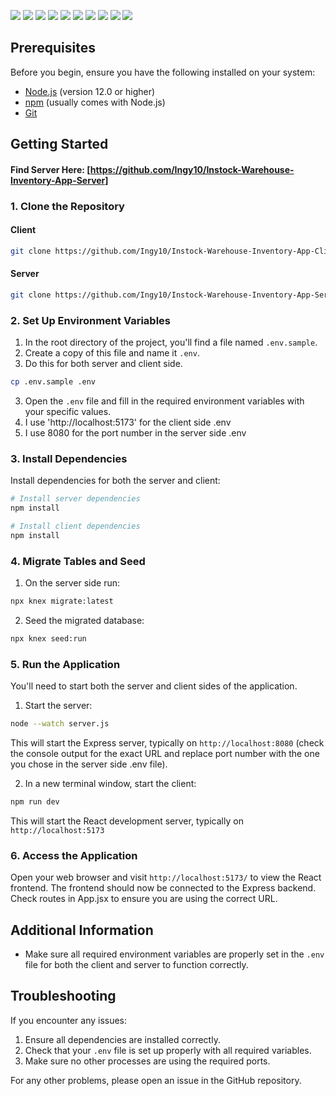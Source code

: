 ![](demo.gif)
![](https://img.shields.io/badge/React-20232A?style=for-the-badge&logo=react&logoColor=61DAFB)
![](https://img.shields.io/badge/React_Router-CA4245?style=for-the-badge&logo=react-router&logoColor=white)
![](https://img.shields.io/badge/Sass-CC6699?style=for-the-badge&logo=sass&logoColor=white)
![](https://img.shields.io/badge/axios-671ddf?&style=for-the-badge&logo=axios&logoColor=white)
![](https://img.shields.io/badge/Node%20js-339933?style=for-the-badge&logo=nodedotjs&logoColor=white)
![](https://img.shields.io/badge/Express%20js-000000?style=for-the-badge&logo=express&logoColor=white)
![](https://img.shields.io/badge/npm-CB3837?style=for-the-badge&logo=npm&logoColor=white)
![](https://img.shields.io/badge/MySQL-005C84?style=for-the-badge&logo=mysql&logoColor=white)
![](https://img.shields.io/badge/Knex.js-ff5722?style=for-the-badge&logo=knex&logoColor=white)

## Prerequisites

Before you begin, ensure you have the following installed on your system:

- [Node.js](https://nodejs.org/) (version 12.0 or higher)
- [npm](https://www.npmjs.com/) (usually comes with Node.js)
- [Git](https://git-scm.com/)

## Getting Started

#### Find Server Here: [https://github.com/Ingy10/Instock-Warehouse-Inventory-App-Server]

### 1. Clone the Repository

#### Client

```bash
git clone https://github.com/Ingy10/Instock-Warehouse-Inventory-App-Client.git
```

#### Server

```bash
git clone https://github.com/Ingy10/Instock-Warehouse-Inventory-App-Server.git
```

### 2. Set Up Environment Variables

1. In the root directory of the project, you'll find a file named `.env.sample`.
2. Create a copy of this file and name it `.env`.
3. Do this for both server and client side.

```bash
cp .env.sample .env
```

3. Open the `.env` file and fill in the required environment variables with your specific values.
4. I use 'http://localhost:5173' for the client side .env
5. I use 8080 for the port number in the server side .env

### 3. Install Dependencies

Install dependencies for both the server and client:

```bash
# Install server dependencies
npm install

# Install client dependencies
npm install
```

### 4. Migrate Tables and Seed

1. On the server side run:

```bash
npx knex migrate:latest
```

2. Seed the migrated database:

```bash
npx knex seed:run
```

### 5. Run the Application

You'll need to start both the server and client sides of the application.

1. Start the server:

```bash
node --watch server.js
```

This will start the Express server, typically on `http://localhost:8080` (check the console output for the exact URL and replace port number with the one you chose in the server side .env file).

2. In a new terminal window, start the client:

```bash
npm run dev
```

This will start the React development server, typically on `http://localhost:5173`

### 6. Access the Application

Open your web browser and visit `http://localhost:5173/` to view the React frontend. The frontend should now be connected to the Express backend. Check routes in App.jsx to ensure you are using the correct URL.

## Additional Information

- Make sure all required environment variables are properly set in the `.env` file for both the client and server to function correctly.

## Troubleshooting

If you encounter any issues:

1. Ensure all dependencies are installed correctly.
2. Check that your `.env` file is set up properly with all required variables.
3. Make sure no other processes are using the required ports.

For any other problems, please open an issue in the GitHub repository.
